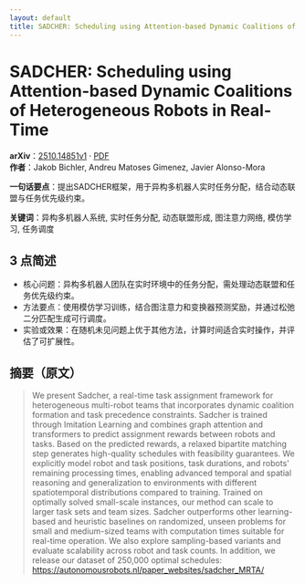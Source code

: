 ```yaml
---
layout: default
title: SADCHER: Scheduling using Attention-based Dynamic Coalitions of Heterogeneous Robots in Real-Time
---
```


# SADCHER: Scheduling using Attention-based Dynamic Coalitions of Heterogeneous Robots in Real-Time
**arXiv**：[2510.14851v1](https://arxiv.org/abs/2510.14851) · [PDF](https://arxiv.org/pdf/2510.14851.pdf)  
**作者**：Jakob Bichler, Andreu Matoses Gimenez, Javier Alonso-Mora  

**一句话要点**：提出SADCHER框架，用于异构多机器人实时任务分配，结合动态联盟与任务优先级约束。

**关键词**：异构多机器人系统, 实时任务分配, 动态联盟形成, 图注意力网络, 模仿学习, 任务调度

## 3 点简述
- 核心问题：异构多机器人团队在实时环境中的任务分配，需处理动态联盟和任务优先级约束。
- 方法要点：使用模仿学习训练，结合图注意力和变换器预测奖励，并通过松弛二分匹配生成可行调度。
- 实验或效果：在随机未见问题上优于其他方法，计算时间适合实时操作，并评估了可扩展性。

## 摘要（原文）

> We present Sadcher, a real-time task assignment framework for heterogeneous
> multi-robot teams that incorporates dynamic coalition formation and task
> precedence constraints. Sadcher is trained through Imitation Learning and
> combines graph attention and transformers to predict assignment rewards between
> robots and tasks. Based on the predicted rewards, a relaxed bipartite matching
> step generates high-quality schedules with feasibility guarantees. We
> explicitly model robot and task positions, task durations, and robots'
> remaining processing times, enabling advanced temporal and spatial reasoning
> and generalization to environments with different spatiotemporal distributions
> compared to training. Trained on optimally solved small-scale instances, our
> method can scale to larger task sets and team sizes. Sadcher outperforms other
> learning-based and heuristic baselines on randomized, unseen problems for small
> and medium-sized teams with computation times suitable for real-time operation.
> We also explore sampling-based variants and evaluate scalability across robot
> and task counts. In addition, we release our dataset of 250,000 optimal
> schedules: https://autonomousrobots.nl/paper_websites/sadcher_MRTA/

